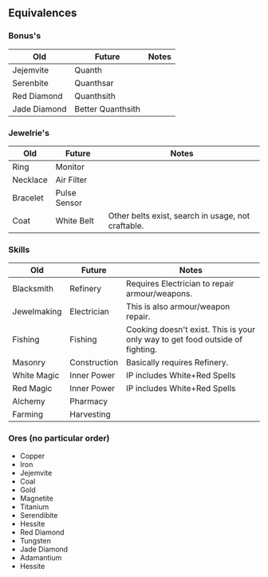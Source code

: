 ## Equivalences

### Bonus's

| Old            | Future            | Notes |
|----------------|-------------------|-------|
| Jejemvite      | Quanth            |  | 
| Serenbite      | Quanthsar         |  |
| Red Diamond    | Quanthsith        |  |
| Jade Diamond   | Better Quanthsith |  |

### Jewelrie's 

| Old            | Future            | Notes |
|----------------|-------------------|-------|
| Ring           | Monitor           |  | 
| Necklace       | Air Filter        |  |
| Bracelet       | Pulse Sensor      |  |
| Coat           | White Belt        | Other belts exist, search in usage, not craftable.  |

### Skills

| Old            | Future            | Notes |
|----------------|-------------------|-------|
| Blacksmith     | Refinery          | Requires Electrician to repair armour/weapons. | 
| Jewelmaking    | Electrician       | This is also armour/weapon repair. |
| Fishing        | Fishing           | Cooking doesn't exist. This is your only way to get food outside of fighting. |
| Masonry        | Construction      | Basically requires Refinery.  |
| White Magic    | Inner Power       | IP includes White+Red Spells |
| Red Magic      | Inner Power       | IP includes White+Red Spells |
| Alchemy        | Pharmacy          |     |
| Farming        | Harvesting        |     |

### Ores (no particular order)
* Copper
* Iron
* Jejemvite
* Coal
* Gold
* Magnetite
* Titanium
* Serendibite
* Hessite
* Red Diamond
* Tungsten
* Jade Diamond
* Adamantium
* Hessite
